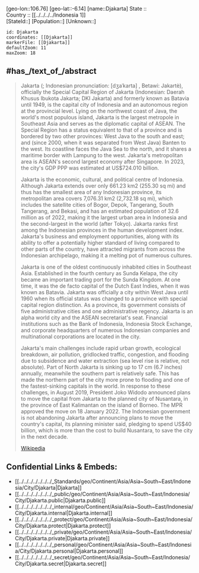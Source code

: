 ﻿---
location:
- -6.14
- 106.76
mapzoom:
- 7
- 12
mapmarker: city
type: City
tags:
- geo/City
SpocWebEntityId: 29820
isDeleted: false
confidential: public
aliases:
- Jakarta
- Djakarta
has_id_wikidata: Q3630
instance_of:
- '[[/_Standards/WikiData/WD~megacity,174844]]'
- '[[/_Standards/WikiData/WD~metropolis,200250]]'
- "[[/_Standards/WikiData/WD~global_city,208511]]"
- "[[/_Standards/WikiData/WD~largest_city,51929311]]"
- "[[/_Standards/WikiData/WD~former_national_capital,129268952]]"
- "[[/_Standards/WikiData/WD~province_of_Indonesia,5098]]"
twinned_administrative_body:
- '[[/_Standards/WikiData/WD~Yazd,182394]]'
- '[[/_Standards/WikiData/WD~Jeddah,374365]]'
- '[[/_Standards/WikiData/WD~Istanbul,406]]'
- '[[/_Standards/WikiData/WD~Moscow,649]]'
- '[[/_Standards/WikiData/WD~Amsterdam,727]]'
- '[[/_Standards/WikiData/WD~Beijing,956]]'
- '[[/_Standards/WikiData/WD~Islamabad,1362]]'
- '[[/_Standards/WikiData/WD~Manila,1461]]'
- '[[/_Standards/WikiData/WD~Tokyo,1490]]'
- "[[/_Standards/WikiData/WD~Mexico_City,1489]]"
- "[[/_Standards/WikiData/WD~Abu_Dhabi,1519]]"
- '[[/_Standards/WikiData/WD~Astana,1520]]'
- '[[/_Standards/WikiData/WD~Hanoi,1858]]'
- '[[/_Standards/WikiData/WD~Bangkok,1861]]'
- "[[/_Standards/WikiData/WD~Kuala_Lumpur,1865]]"
- '[[/_Standards/WikiData/WD~Kyiv,1899]]'
- "[[/_Standards/WikiData/WD~New_South_Wales,3224]]"
- '[[/_Standards/WikiData/WD~Casablanca,7903]]'
- '[[/_Standards/WikiData/WD~Seoul,8684]]'
- '[[/_Standards/WikiData/WD~Pyongyang,18808]]'
- "[[/_Standards/WikiData/WD~New_York_City,60]]"
- '[[/_Standards/WikiData/WD~Berlin,64]]'
- "[[/_Standards/WikiData/WD~Los_Angeles,65]]"
- '[[/_Standards/WikiData/WD~London,84]]'
- '[[/_Standards/WikiData/WD~Rotterdam,34370]]'
described_by_source:
- "[[/_Standards/WikiData/WD~Brockhaus_and_Efron_Encyclopedic_Dictionary,602358]]"
- "[[/_Standards/WikiData/WD~Encyclopædia_Britannica_11th_edition,867541]]"
- "[[/_Standards/WikiData/WD~Great_Complete_Encyclopedia_of_All_Sciences_and_Arts,1547546]]"
- "[[/_Standards/WikiData/WD~Sytin_Military_Encyclopedia,4114391]]"
- "[[/_Standards/WikiData/WD~Small_Brockhaus_and_Efron_Encyclopedic_Dictionary,19180675]]"
- "[[/_Standards/WikiData/WD~Great_Soviet_Encyclopedia_(1926–1947),20078554]]"
located_in_or_next_to_body_of_water:
- "[[/_Standards/WikiData/WD~Ciliwung_River,645047]]"
- "[[/_Standards/WikiData/WD~Java_Sea,49364]]"
language_used:
- "[[/_Standards/WikiData/WD~Malay_trade_and_creole_languages,653415]]"
- '[[/_Standards/WikiData/WD~Petjo,940486]]'
- '[[/_Standards/WikiData/WD~Buru,2928650]]'
- '[[/_Standards/WikiData/WD~Fordata,5468035]]'
- '[[/_Standards/WikiData/WD~Betawi,33014]]'
part_of: '[[/_Standards/WikiData/WD~Jabodetabek,1015978]]'
owner_of:
- "[[/_Standards/WikiData/WD~Gelora_Bung_Karno_Stadium,1068044]]"
- "[[/_Standards/WikiData/WD~Lebak_Bulus_Stadium,4810852]]"
- "[[/_Standards/WikiData/WD~Jakarta_International_Stadium,6124453]]"
- "[[/_Standards/WikiData/WD~VIJ_Stadium,16632565]]"
different_from:
- '[[/_Standards/WikiData/WD~Batavia,1199713]]'
- "[[/_Standards/WikiData/WD~People_from_Jakarta,1718751]]"
has_characteristic: "[[/_Standards/WikiData/WD~primate_city,1422929]]"
located_in_time_zone:
- "[[/_Standards/WikiData/WD~Indonesia_Western_Standard_Time,7458035]]"
- '[[/_Standards/WikiData/WD~UTC+07_00,6940]]'
geoshape: "http://commons.wikimedia.org/data/main/Data:Indonesia/Jakarta+Raya.map"
logo_image:
- "http://commons.wikimedia.org/wiki/Special:FilePath/%2BJakarta%20Logo.svg"
- "http://commons.wikimedia.org/wiki/Special:FilePath/%2BJakarta%20Logo%20%28Indonesian%20Language%29.svg"
detail_map: "http://commons.wikimedia.org/wiki/Special:FilePath/%D0%A0%D0%B0%D0%B9%D0%BE%D0%BD%D1%8B%20%D0%94%D0%B6%D0%B0%D0%BA%D0%B0%D1%80%D1%82%D1%8B.gif"
aerial_view: "http://commons.wikimedia.org/wiki/Special:FilePath/Aerial%20view%20of%20north%20jakarta.jpg"
flag_image: "http://commons.wikimedia.org/wiki/Special:FilePath/Flag%20of%20Jakarta%20%28vectorised%29.svg"
locator_map_image: "http://commons.wikimedia.org/wiki/Special:FilePath/Jakarta%20Special%20Capital%20Region%20in%20Indonesia%20%28special%20marker%29.svg"
location_map: "http://commons.wikimedia.org/wiki/Special:FilePath/Jakarta%20Wikivoyage%20Map%20PNG.png"
postal_code:
- 10110–14540
- 19110–19130
Dewey_Decimal_Classification: 2--59822
Instagram_username: dkijakarta
X_Twitter_username: dkijakarta
Facebook_username: DKIJakarta
ISO_3166_2_code: ID-JK
HASC: ID.JK
GitHub_topic: jakarta
subreddit: jakarta
demonym:
- Jakartan
- Jakartanais
- Jakartanaise
- Džakartčan
- Džakartčanka
official_name:
- "Daerah Khusus Ibukota Jakarta"
- Jakarta
- Batavia
- Jakarta
short_name: "DKI Jakarta"
motto_text: "Jaya Raya"
native_label:
- Jakarta
- Jakarta
coat_of_arms: "[[/_Standards/WikiData/WD~coat_of_arms_of_Jakarta,10858729]]"
head_of_government: "[[/_Standards/WikiData/WD~Heru_Budi_Hartono,16181126]]"
office_held_by_head_of_government: "[[/_Standards/WikiData/WD~Governor_of_the_Special_Capital_Region_of_Jakarta,54239443]]"
open_data_portal: "[[/_Standards/WikiData/WD~Jakarta_Open_Data_Portal,62476440]]"
category_for_people_buried_here: '[[/_Standards/WikiData/WD~Q64258378,64258378]]'
hashtag: Jakarta
Commons_category: Jakarta
OmegaWiki_Defined_Meaning: 473025
WOEID: 1047378
population: 10562088
nickname:
- J-Town
- "The Big Durian"
coat_of_arms_image: "http://commons.wikimedia.org/wiki/Special:FilePath/Coat%20of%20arms%20of%20Jakarta.svg"
inception: "1527-07-02T00:00:00Z"
FIPS_10_4_countries_and_regions_: ID04
significant_event: "[[/_Standards/WikiData/WD~transfer_of_the_capital_of_Indonesia,66765181]]"
member_of: "[[/_Standards/WikiData/WD~World_Tourism_Cities_Federation,67652870]]"
economy_of_topic: "[[/_Standards/WikiData/WD~economy_of_Jakarta,106020255]]"
flag: "[[/_Standards/WikiData/WD~flag_of_Jakarta,124477964]]"
time_of_earliest_written_record: "0397-01-01T00:00:00Z"
BHCL_UUID: c717f1ff-bbd1-4a1a-a33a-2d3068b38893
video: "http://commons.wikimedia.org/wiki/Special:FilePath/Jakarta%2C%20Indonesia.webm"
page_banner: "http://commons.wikimedia.org/wiki/Special:FilePath/Jakarta%20WV%20banner.jpg"
panoramic_view: "http://commons.wikimedia.org/wiki/Special:FilePath/Jakarta%20CBD.jpg"
nighttime_view: "http://commons.wikimedia.org/wiki/Special:FilePath/Jakarta%20Skyline%20Part%202.jpg"
montage_image: "http://commons.wikimedia.org/wiki/Special:FilePath/Jakarta%20Montage%202024.jpg"
official_website: "https://www.jakarta.go.id/"
coordinate_location: "Point(106.8275 -6.175)"
present_in_work: "[[/_Standards/WikiData/WD~Civilization_V,2385]]"
shares_border_with:
- '[[/_Standards/WikiData/WD~Banten,3540]]'
- "[[/_Standards/WikiData/WD~West_Java,3724]]"
located_in_on_physical_feature: '[[/_Standards/WikiData/WD~Java,3757]]'
official_language: '[[/_Standards/WikiData/WD~Indonesian,9240]]'
contains_the_administrative_territorial_entity:
- "[[/_Standards/WikiData/WD~Thousand_Islands,10107]]"
- "[[/_Standards/WikiData/WD~East_Jakarta,10111]]"
- "[[/_Standards/WikiData/WD~Central_Jakarta,10109]]"
- "[[/_Standards/WikiData/WD~South_Jakarta,10114]]"
- "[[/_Standards/WikiData/WD~North_Jakarta,10113]]"
- "[[/_Standards/WikiData/WD~West_Jakarta,10116]]"
continent: '[[/_Standards/WikiData/WD~Asia,48]]'
capital_of: '[[/_Standards/WikiData/WD~Indonesia,252]]'
located_in_the_administrative_territorial_entity: '[[/_Standards/WikiData/WD~Indonesia,252]]'
country: '[[/_Standards/WikiData/WD~Indonesia,252]]'
elevation_above_sea_level: 8
social_media_followers:
- 316000
- 1409745
licence_plate_code: B
area: 662
administrative_code_of_Indonesia: 31
Statistics_Indonesia_area_code: 31
local_dialing_code: 021
image: "http://commons.wikimedia.org/wiki/Special:FilePath/Jakarta.jpg"
---

[geo-lon::106.76] 
[geo-lat::-6.14] 
[name::Djakarta] 
State ::  
Country :: [[../../../../Indonesia 1]]  
[StateId::] 
[Population::] 
[Unknown::] 


```leaflet
id: Djakarta
coordinates: [[Djakarta]] 
markerFile: [[Djakarta]] 
defaultZoom: 11 
maxZoom: 18
```

## #has_/text_of_/abstract

> Jakarta (; Indonesian pronunciation: [dʒaˈkarta] , Betawi: Jakartè), officially the Special Capital Region of Jakarta (Indonesian: Daerah Khusus Ibukota Jakarta; DKI Jakarta)  and formerly known as Batavia until 1949, is the capital city of Indonesia and an autonomous region at the provincial level. Lying on the northwest coast of Java, the world's most populous island, Jakarta is the largest metropole in Southeast Asia and serves as the diplomatic capital of ASEAN. The Special Region has a status equivalent to that of a province and is bordered by two other provinces: West Java to the south and east; and (since 2000, when it was separated from West Java) Banten to the west. Its coastline faces the Java Sea to the north, and it shares a maritime border with Lampung to the west. Jakarta's metropolitan area is ASEAN's second largest economy after Singapore. In 2023, the city's GDP PPP was estimated at US$724.010 billion.
>
> Jakarta is the economic, cultural, and political centre of Indonesia. Although Jakarta extends over only 661.23 km2 (255.30 sq mi) and thus has the smallest area of any Indonesian province, its metropolitan area covers 7,076.31 km2 (2,732.18 sq mi), which includes the satellite cities of Bogor, Depok, Tangerang, South Tangerang, and Bekasi, and has an estimated population of 32.6 million as of 2022, making it the largest urban area in Indonesia and the second-largest in the world (after Tokyo). Jakarta ranks first among the Indonesian provinces in the human development index. Jakarta's business and employment opportunities, along with its ability to offer a potentially higher standard of living compared to other parts of the country, have attracted migrants from across the Indonesian archipelago, making it a melting pot of numerous cultures.
>
> Jakarta is one of the oldest continuously inhabited cities in Southeast Asia. Established in the fourth century as Sunda Kelapa, the city became an important trading port for the Sunda Kingdom. At one time, it was the de facto capital of the Dutch East Indies, when it was known as Batavia. Jakarta was officially a city within West Java until 1960 when its official status was changed to a province with special capital region distinction. As a province, its government consists of five administrative cities and one administrative regency. Jakarta is an alpha world city and the ASEAN secretariat's seat. Financial institutions such as the Bank of Indonesia, Indonesia Stock Exchange, and corporate headquarters of numerous Indonesian companies and multinational corporations are located in the city.
>
> Jakarta's main challenges include rapid urban growth, ecological breakdown, air pollution, gridlocked traffic, congestion, and flooding due to subsidence and water extraction (sea level rise is relative, not absolute). Part of North Jakarta is sinking up to 17 cm (6.7 inches) annually, meanwhile the southern part is relatively safe. This has made the northern part of the city more prone to flooding and one of the fastest-sinking capitals in the world. In response to these challenges, in August 2019, President Joko Widodo announced plans to move the capital from Jakarta to the planned city of Nusantara, in the province of East Kalimantan on the island of Borneo. The MPR approved the move on 18 January 2022. The Indonesian government is not abandoning Jakarta after announcing plans to move the country's capital, its planning minister said, pledging to spend US$40 billion, which is more than the cost to build Nusantara, to save the city in the next decade.
>
> [Wikipedia](https://en.wikipedia.org/wiki/Jakarta)
## Confidential Links & Embeds: 
- [[../../../../../../../_Standards/geo/Continent/Asia/Asia~South~East/Indonesia/City/Djakarta|Djakarta]] 
- [[../../../../../../../_public/geo/Continent/Asia/Asia~South~East/Indonesia/City/Djakarta.public|Djakarta.public]] 
- [[../../../../../../../_internal/geo/Continent/Asia/Asia~South~East/Indonesia/City/Djakarta.internal|Djakarta.internal]] 
- [[../../../../../../../_protect/geo/Continent/Asia/Asia~South~East/Indonesia/City/Djakarta.protect|Djakarta.protect]] 
- [[../../../../../../../_private/geo/Continent/Asia/Asia~South~East/Indonesia/City/Djakarta.private|Djakarta.private]] 
- [[../../../../../../../_personal/geo/Continent/Asia/Asia~South~East/Indonesia/City/Djakarta.personal|Djakarta.personal]] 
- [[../../../../../../../_secret/geo/Continent/Asia/Asia~South~East/Indonesia/City/Djakarta.secret|Djakarta.secret]] 
